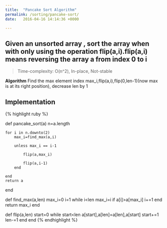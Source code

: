 ```yaml
---
title:  "Pancake Sort Algorithm"
permalink: /sorting/pancake-sort/
date:   2016-04-16 14:14:36 +0000

---
```


## Given an unsorted array , sort the array when with only using the operation flip(a,i).flip(a,i) means reversing the array a from index 0 to i
> Time-complexity: O(n^2), In-place, Not-stable

**Algorithm**
Find the max element index max_i,flip(a,i),flip(0,len-1)(now max is at its right position), 
decrease len by 1

## Implementation
{% highlight ruby %}

def pancake_sort(a)
    n=a.length
    
    for i in n.downto(2)
        max_i=find_max(a,i)
        
        unless max_i == i-1
        
            flip(a,max_i)
            
            flip(a,i-1)
        end
            
    end
    return a
end

def find_max(a,len)
    max_i=0
    i=1
    while i<len
       max_i=i if a[i]>a[max_i]
       i+=1
    end
    return max_i
end

def flip(a,len)
    start=0
    while start<len
        a[start],a[len]=a[len],a[start]
        start+=1
        len-=1
    end
end
{% endhighlight %}

